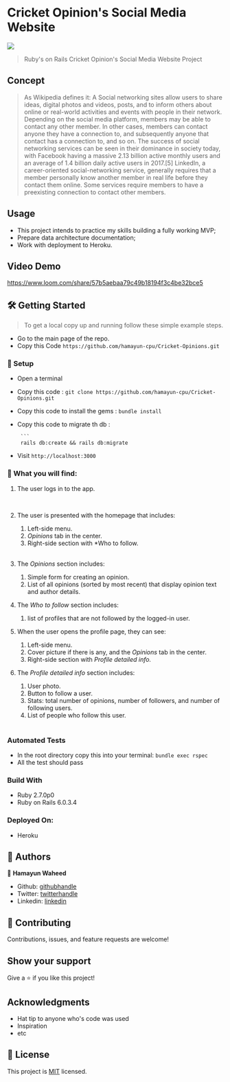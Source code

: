 # Cricket Opinion's Social Media Website


![](https://img.shields.io/badge/Microverse-blueviolet)


> Ruby's on Rails Cricket Opinion's Social Media Website Project 


## Concept
>  As Wikipedia defines it: A Social networking sites allow users to share ideas, digital photos and videos, posts, and to inform others about online or real-world activities and events with people in their network. Depending on the social media platform, members may be able to contact any other member. In other cases, members can contact anyone they have a connection to, and subsequently anyone that contact has a connection to, and so on. The success of social networking services can be seen in their dominance in society today, with Facebook having a massive 2.13 billion active monthly users and an average of 1.4 billion daily active users in 2017.[5] LinkedIn, a career-oriented social-networking service, generally requires that a member personally know another member in real life before they contact them online. Some services require members to have a preexisting connection to contact other members.


## Usage

- This project intends to practice my skills building a fully working MVP;
- Prepare data architecture documentation;
- Work with deployment to Heroku.<br>


## Video Demo

https://www.loom.com/share/57b5aebaa79c49b18194f3c4be32bce5
   
  
## 🛠 Getting Started


> To get a local copy up and running follow these simple example steps.

- Go to the main page of the repo.
- Copy this Code `https://github.com/hamayun-cpu/Cricket-Opinions.git`




### 📝 Setup

 - Open a terminal
 
 - Copy this code : 
        ```
        git clone https://github.com/hamayun-cpu/Cricket-Opinions.git
        ```
 - Copy this code to install the gems :
         ```
        bundle install
        ```
 - Copy this code to migrate th db :
 
        ```
        rails db:create && rails db:migrate
               
        
- Visit `http://localhost:3000`

### 📝 What you will find:
   1. The user logs in to the app.
   <br>

   2. The user is presented with the homepage that includes:
       1. Left-side menu.
       2. *Opinions* tab in the center.
       3. Right-side section with *Who to follow.
       <br>

   3. The *Opinions* section includes:
       1. Simple form for creating an opinion.
       2. List of all opinions (sorted by most recent) that display opinion text and author details.

   4. The *Who to follow* section includes:
       1. list of profiles that are not followed by the logged-in user.

   5. When the user opens the profile page, they can see:
       1. Left-side menu.
       2. Cover picture if there is any, and the *Opinions* tab in the center.
       3. Right-side section with *Profile detailed info.*

   6. The *Profile detailed info* section includes:
       1. User photo.
       2. Button to follow a user.
       3. Stats: total number of opinions, number of followers, and number of following users.
       4. List of people who follow this user.
       <br>
   

### Automated Tests

- In the root directory copy this into your terminal:
            ```
           bundle exec rspec
            ```
- All the test should pass   


### Build With

- Ruby 2.7.0p0
- Ruby on Rails 6.0.3.4


### Deployed On:
- Heroku         


## 👤 Authors

👤 **Hamayun Waheed**

- Github: [githubhandle](https://github.com/hamayun-cpu)
- Twitter: [twitterhandle](https://twitter.com/hamayun_waheed?s=09&fbclid=IwAR0rfO9cMDDeCX8LfXf4cCNQDrL4LpJ02Q2csWhcT-VtMQ0Cy9EgTB4Wq8E)
- Linkedin: [linkedin](https://www.linkedin.com/in/hamayun-waheed/)


## 🤝 Contributing

Contributions, issues, and feature requests are welcome!


## Show your support

Give a ⭐️ if you like this project!


## Acknowledgments

- Hat tip to anyone who's code was used
- Inspiration
- etc

## 📝 License

This project is [MIT](lic.url) licensed.
